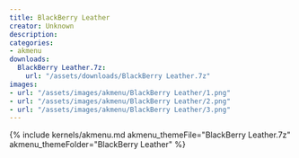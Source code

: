 ```yaml
---
title: BlackBerry Leather
creator: Unknown
description: 
categories:
- akmenu
downloads:
  BlackBerry Leather.7z:
    url: "/assets/downloads/BlackBerry Leather.7z"
images:
- url: "/assets/images/akmenu/BlackBerry Leather/1.png"
- url: "/assets/images/akmenu/BlackBerry Leather/2.png"
- url: "/assets/images/akmenu/BlackBerry Leather/3.png"
---
```


{% include kernels/akmenu.md akmenu_themeFile="BlackBerry Leather.7z" akmenu_themeFolder="BlackBerry Leather" %}
